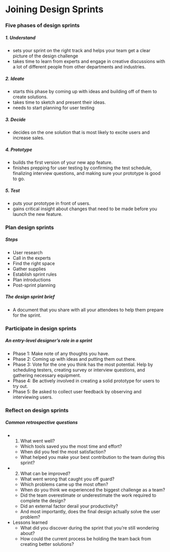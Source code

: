 # Joining Design Sprints
### Five phases of design sprints
##### 1. Understand
- sets your sprint on the right track and helps your team get a clear picture of the design challenge
- takes time to learn from experts and engage in creative discussions with a lot of different people from other departments and industries.
##### 2. Ideate
- starts this phase by coming up with ideas and building off of them to create solutions.
- takes time to sketch and present their ideas.
- needs to start planning for user testing
##### 3. Decide
- decides on the one solution that is most likely to excite users and increase sales.
##### 4. Prototype
- builds the first version of your new app feature.
- finishes prepping for user testing by confirming the test schedule, finalizing interview questions, and making sure your prototype is good to go.
##### 5. Test
- puts your prototype in front of users.
- gains critical insight about changes that need to be made before you launch the new feature.

### Plan design sprints
##### Steps
- User research
- Call in the experts
- Find the right space
- Gather supplies
- Establish sprint rules
- Plan introductions
- Post-sprint planning

##### The design sprint brief
- A document that you share with all your attendees to help them prepare for the sprint.

### Participate in design sprints
##### An entry-level designer’s role in a sprint
- Phase 1: Make note of any thoughts you have.
- Phase 2: Coming up with ideas and putting them out there.
- Phase 3: Vote for the one you think has the most potential. Help by scheduling testers, creating survey or interview questions, and gathering necessary equipment.
- Phase 4: Be actively involved in creating a solid prototype for users to try out.
- Phase 5: Be asked to collect user feedback by observing and interviewing users.

### Reflect on design sprints
##### Common retrospective questions
- 1. What went well?
  - Which tools saved you the most time and effort?
  - When did you feel the most satisfaction?
  - What helped you make your best contribution to the team during this sprint?
- 2. What can be improved?
  - What went wrong that caught you off guard?
  - Which problems came up the most often?
  - When do you think we experienced the biggest challenge as a team?
  - Did the team overestimate or underestimate the work required to complete the design?
  - Did an external factor derail your productivity?
  - And most importantly, does the final design actually solve the user problem?
- Lessons learned
  - What did you discover during the sprint that you’re still wondering about?
  - How could the current process be holding the team back from creating better solutions?
